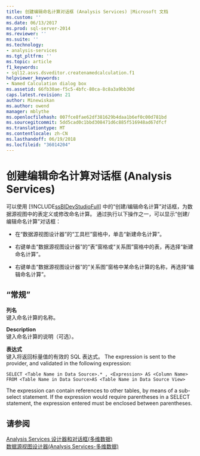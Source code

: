 ```yaml
---
title: 创建编辑命名计算对话框 (Analysis Services) |Microsoft 文档
ms.custom: ''
ms.date: 06/13/2017
ms.prod: sql-server-2014
ms.reviewer: ''
ms.suite: ''
ms.technology:
- analysis-services
ms.tgt_pltfrm: ''
ms.topic: article
f1_keywords:
- sql12.asvs.dsveditor.createnamedcalculation.f1
helpviewer_keywords:
- Named Calculation dialog box
ms.assetid: 66fb30ae-f5c5-4bfc-80ca-8c8a3a9bb30d
caps.latest.revision: 21
author: Minewiskan
ms.author: owend
manager: mblythe
ms.openlocfilehash: 007fce8fae62df381629b4daa1b6ef0c00d781bd
ms.sourcegitcommit: 5dd5cad0c1bbd308471d6c885f516948ad67dfcf
ms.translationtype: MT
ms.contentlocale: zh-CN
ms.lasthandoff: 06/19/2018
ms.locfileid: "36014204"
---
```

# <a name="create-edit-named-calculation-dialog-box-analysis-services"></a>创建编辑命名计算对话框 (Analysis Services)
  可以使用 [!INCLUDE[ssBIDevStudioFull](../includes/ssbidevstudiofull-md.md)] 中的“创建/编辑命名计算”对话框，为数据源视图中的表定义或修改命名计算。 通过执行以下操作之一，可以显示“创建/编辑命名计算”对话框：  
  
-   在“数据源视图设计器”的“工具栏”窗格中，单击“新建命名计算”。  
  
-   右键单击“数据源视图设计器”的“表”窗格或“关系图”窗格中的表，再选择“新建命名计算”。  
  
-   右键单击“数据源视图设计器”的“关系图”窗格中某命名计算的名称，再选择“编辑命名计算”。  
  
## <a name="options"></a>“常规”  
 **列名**  
 键入命名计算的名称。  
  
 **Description**  
 键入命名计算的说明（可选）。  
  
 **表达式**  
 键入将返回标量值的有效的 SQL 表达式。 The expression is sent to the provider, and validated in the following expression:  
  
```  
SELECT <Table Name in Data Source>.* , <Expression> AS <Column Name> FROM <Table Name in Data Source>AS <Table Name in Data Source View>  
```  
  
 The expression can contain references to other tables, by means of a sub-select statement. If the expression would require parentheses in a SELECT statement, the expression entered must be enclosed between parentheses.  
  
## <a name="see-also"></a>请参阅  
 [Analysis Services 设计器和对话框&#40;多维数据&#41;](analysis-services-designers-and-dialog-boxes-multidimensional-data.md)   
 [数据源视图设计器&#40;Analysis Services-多维数据&#41;](data-source-view-designer-analysis-services-multidimensional-data.md)  
  
  